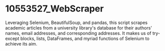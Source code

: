 # 10553527_WebScraper
Leveraging Selenium, BeautifulSoup, and pandas, this script scrapes academic articles from a university library's database for their authors' names, email addresses, and corresponding addresses. It makes us of try-except blocks, lists, DataFrames, and myriad functions of Selenium to achieve its aim.
